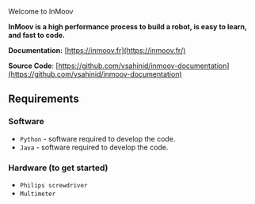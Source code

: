 Welcome to InMoov

**InMoov is a high performance process to build a robot, is easy to learn, and fast to code.**

**Documentation:** [https://inmoov.fr](https://inmoov.fr/)

**Source Code**: [https://github.com/vsahinid/inmoov-documentation](https://github.com/vsahinid/inmoov-documentation)

## Requirements
### Software
* `Python` - software required to develop the code.
* `Java` - software required to develop the code.

### Hardware (to get started)
* `Philips screwdriver`
* `Multimeter`

